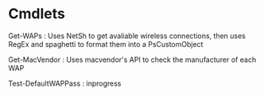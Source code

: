 # Cmdlets

Get-WAPs : Uses NetSh to get avaliable wireless connections, then uses RegEx and spaghetti to format them into a PsCustomObject

Get-MacVendor : Uses macvendor's API to check the manufacturer of each WAP

Test-DefaultWAPPass : inprogress
